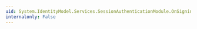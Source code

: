 ```yaml
---
uid: System.IdentityModel.Services.SessionAuthenticationModule.OnSigningOut(System.IdentityModel.Services.SigningOutEventArgs)
internalonly: False
---
```

